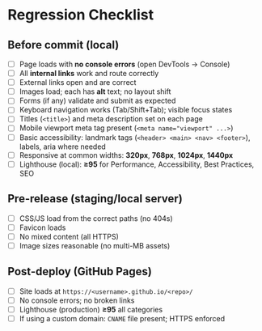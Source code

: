 # Regression Checklist

## Before commit (local)
- [ ] Page loads with **no console errors** (open DevTools → Console)
- [ ] All **internal links** work and route correctly
- [ ] External links open and are correct
- [ ] Images load; each has **alt** text; no layout shift
- [ ] Forms (if any) validate and submit as expected
- [ ] Keyboard navigation works (Tab/Shift+Tab); visible focus states
- [ ] Titles (`<title>`) and meta description set on each page
- [ ] Mobile viewport meta tag present (`<meta name="viewport" ...>`)
- [ ] Basic accessibility: landmark tags (`<header> <main> <nav> <footer>`), labels, aria where needed
- [ ] Responsive at common widths: **320px**, **768px**, **1024px**, **1440px**
- [ ] Lighthouse (local): **≥95** for Performance, Accessibility, Best Practices, SEO

## Pre-release (staging/local server)
- [ ] CSS/JS load from the correct paths (no 404s)
- [ ] Favicon loads
- [ ] No mixed content (all HTTPS)
- [ ] Image sizes reasonable (no multi-MB assets)

## Post-deploy (GitHub Pages)
- [ ] Site loads at `https://<username>.github.io/<repo>/`
- [ ] No console errors; no broken links
- [ ] Lighthouse (production) **≥95** all categories
- [ ] If using a custom domain: `CNAME` file present; HTTPS enforced
